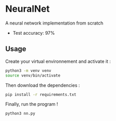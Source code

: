 # NeuralNet
A neural network implementation from scratch 
- Test accuracy: 97%

## Usage 
Create your virtual environnement and activate it :
```bash
python3 -m venv venv
source venv/bin/activate
```
Then download the dependencies :
```bash
pip install -r requirements.txt
```
Finally, run the program ! 
```bash 
python3 nn.py
```